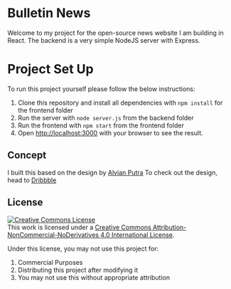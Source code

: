 # Bulletin News

Welcome to my project for the open-source news website I am building in React. The backend is a very simple NodeJS server with Express.

# Project Set Up

To run this project yourself please follow the below instructions:

1. Clone this repository and install all dependencies with `npm install` for the frontend folder
2. Run the server with `node server.js` from the backend folder
3. Run the frontend with `npm start` from the frontend folder
4. Open [http://localhost:3000](http://localhost:3000) with your browser to see the result.

## Concept

I built this based on the design by [Alvian Putra](https://www.instagram.com/_alvian.design/) To check out the design, head to [Dribbble](https://dribbble.com/shots/21286628--Buletin-News-Website)

## License

<a rel="license" href="http://creativecommons.org/licenses/by-nc-nd/4.0/"><img alt="Creative Commons License" style="border-width:0" src="https://i.creativecommons.org/l/by-nc-nd/4.0/88x31.png" /></a><br />This work is licensed under a <a rel="license" href="http://creativecommons.org/licenses/by-nc-nd/4.0/">Creative Commons Attribution-NonCommercial-NoDerivatives 4.0 International License</a>.

Under this license, you may not use this project for:

1. Commercial Purposes
2. Distributing this project after modifying it
3. You may not use this without appropriate attribution
